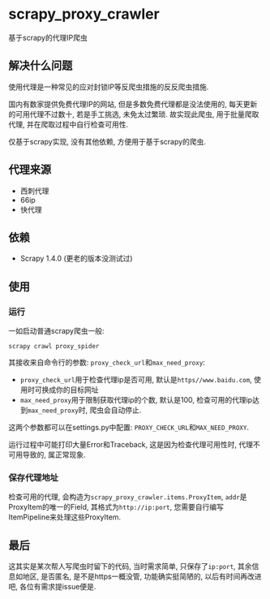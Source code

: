 # scrapy\_proxy\_crawler

基于scrapy的代理IP爬虫

## 解决什么问题

使用代理是一种常见的应对封锁IP等反爬虫措施的反反爬虫措施. 

国内有数家提供免费代理IP的网站, 但是多数免费代理都是没法使用的, 每天更新的可用代理不过数十, 若是手工挑选, 未免太过繁琐. 故实现此爬虫, 用于批量爬取代理, 并在爬取过程中自行检查可用性. 

仅基于scrapy实现, 没有其他依赖, 方便用于基于scrapy的爬虫.

## 代理来源
	
 - 西刺代理 
 - 66ip 
 - 快代理

## 依赖

 - Scrapy 1.4.0 (更老的版本没测试过)

## 使用 
	
### 运行

一如启动普通scrapy爬虫一般:

	scrapy crawl proxy_spider

其接收来自命令行的参数: `proxy_check_url`和`max_need_proxy`:

  - `proxy_check_url`用于检查代理ip是否可用, 默认是`https//www.baidu.com`, 使用时可换成你的目标网址
  - `max_need_proxy`用于限制获取代理ip的个数, 默认是100, 检查可用的代理ip达到`max_need_proxy`时, 爬虫会自动停止.

这两个参数都可以在settings.py中配置: `PROXY_CHECK_URL`和`MAX_NEED_PROXY`.

运行过程中可能打印大量Error和Traceback, 这是因为检查代理可用性时, 代理不可用导致的, 属正常现象.

### 保存代理地址

检查可用的代理, 会构造为`scrapy_proxy_crawler.items.ProxyItem`, `addr`是ProxyItem的唯一的Field, 其格式为`http://ip:port`, 您需要自行编写ItemPipeline来处理这些ProxyItem.

## 最后

这其实是某次帮人写爬虫时留下的代码, 当时需求简单, 只保存了`ip:port`, 其余信息如地区, 是否匿名, 是不是https一概没管, 功能确实挺简陋的, 以后有时间再改进吧, 各位有需求提issue便是.